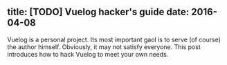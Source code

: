 title: [TODO] Vuelog hacker's guide
date: 2016-04-08
---
Vuelog is a personal project. Its most important gaol is to serve (of course) the author himself. Obviously, it may not satisfy everyone. This post introduces how to hack Vuelog to meet your own needs.
